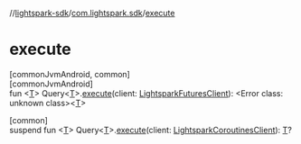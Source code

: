 //[lightspark-sdk](../../index.md)/[com.lightspark.sdk](index.md)/[execute](execute.md)

# execute

[commonJvmAndroid, common]\
[commonJvmAndroid]\
fun &lt;[T](execute.md)&gt; Query&lt;[T](execute.md)&gt;.[execute](execute.md)(client: [LightsparkFuturesClient](-lightspark-futures-client/index.md)): &lt;Error class: unknown class&gt;&lt;[T](execute.md)&gt;

[common]\
suspend fun &lt;[T](execute.md)&gt; Query&lt;[T](execute.md)&gt;.[execute](execute.md)(client: [LightsparkCoroutinesClient](-lightspark-coroutines-client/index.md)): [T](execute.md)?
